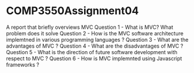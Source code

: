 COMP3550Assignment04
====================

A report that briefly overviews MVC
Question 1 - What is MVC? What problem does it solve
Question 2 - How is the MVC software architecture implemtned in various programming languages ?
Question 3 - What are the advantages of MVC ?
Question 4 - What are the disadvantages of MVC ?
Question 5 - What is the direction of future software development with respect to MVC ?
Question 6 - How is MVC implemnted using Javascript frameworks ?
